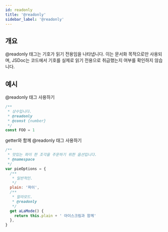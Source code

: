 ```yaml
---
id: readonly
title: '@readonly'
sidebar_label: '@readonly'
---
```


## 개요

@readonly 태그는 기호가 읽기 전용임을 나타냅니다. 이는 문서화 목적으로만 사용되며, JSDoc는 코드에서 기호를 실제로 읽기 전용으로 취급했는지 여부를 확인하지 않습니다.

## 예시

@readonly 태그 사용하기

```js
/**
 * 상수입니다.
 * @readonly
 * @const {number}
 */
const FOO = 1
```

getter와 함께 @readonly 태그 사용하기

```js
/**
 * 맛있는 파이 한 조각을 주문하기 위한 옵션입니다.
 * @namespace
 */
var pieOptions = {
  /**
   * 일반적인.
   */
  plain: '파이',
  /**
   * 알라모드.
   * @readonly
   */
  get aLaMode() {
    return this.plain + ' 아이스크림과 함께'
  },
}
```